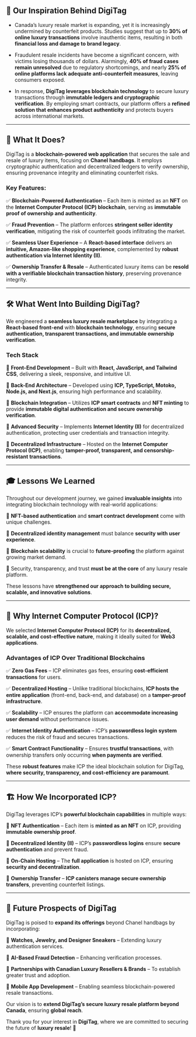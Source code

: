 ## 🌟 Our Inspiration Behind DigiTag

- Canada’s luxury resale market is expanding, yet it is increasingly undermined by counterfeit products. Studies suggest that up to **30% of online luxury transactions** involve inauthentic items, resulting in both **financial loss and damage to brand legacy**.

- Fraudulent resale incidents have become a significant concern, with victims losing thousands of dollars. Alarmingly, **40% of fraud cases remain unresolved** due to regulatory shortcomings, and nearly **25% of online platforms lack adequate anti-counterfeit measures**, leaving consumers exposed.

- In response, **DigiTag leverages blockchain technology** to secure luxury transactions through **immutable ledgers and cryptographic verification**. By employing smart contracts, our platform offers a **refined solution that enhances product authenticity** and protects buyers across international markets.

---

## 🚀 What It Does?

DigiTag is a **blockchain-powered web application** that secures the sale and resale of luxury items, focusing on **Chanel handbags**. It employs cryptographic authentication and decentralized ledgers to verify ownership, ensuring provenance integrity and eliminating counterfeit risks.

### Key Features:

✅ **Blockchain-Powered Authentication** – Each item is minted as an **NFT** on the **Internet Computer Protocol (ICP) blockchain**, serving as **immutable proof of ownership and authenticity**.

✅ **Fraud Prevention** – The platform enforces **stringent seller identity verification**, mitigating the risk of counterfeit goods infiltrating the market.

✅ **Seamless User Experience** – A **React-based interface** delivers an **intuitive, Amazon-like shopping experience**, complemented by **robust authentication via Internet Identity (II)**.

✅ **Ownership Transfer & Resale** – Authenticated luxury items can be **resold with a verifiable blockchain transaction history**, preserving provenance integrity.

---

## 🛠️ What Went Into Building DigiTag?

We engineered a **seamless luxury resale marketplace** by integrating a **React-based front-end** with **blockchain technology**, ensuring **secure authentication, transparent transactions, and immutable ownership verification**.

### **Tech Stack**

🔹 **Front-End Development** – Built with **React, JavaScript, and Tailwind CSS**, delivering a sleek, responsive, and intuitive UI.

🔹 **Back-End Architecture** – Developed using **ICP, TypeScript, Motoko, Node.js, and Next.js**, ensuring high performance and scalability.

🔹 **Blockchain Integration** – Utilizes **ICP smart contracts** and **NFT minting** to provide **immutable digital authentication and secure ownership verification**.

🔹 **Advanced Security** – Implements **Internet Identity (II)** for decentralized authentication, protecting user credentials and transaction integrity.

🔹 **Decentralized Infrastructure** – Hosted on the **Internet Computer Protocol (ICP)**, enabling **tamper-proof, transparent, and censorship-resistant transactions**.

---

## 🎓 Lessons We Learned

Throughout our development journey, we gained **invaluable insights** into integrating blockchain technology with real-world applications:

🔹 **NFT-based authentication** and **smart contract development** come with unique challenges.

🔹 **Decentralized identity management** must balance **security with user experience**.

🔹 **Blockchain scalability** is crucial to **future-proofing** the platform against growing market demand.

🔹 Security, transparency, and trust **must be at the core** of any luxury resale platform.

These lessons have **strengthened our approach to building secure, scalable, and innovative solutions**.

---

## 🔗 Why Internet Computer Protocol (ICP)?

We selected **Internet Computer Protocol (ICP)** for its **decentralized, scalable, and cost-effective nature**, making it ideally suited for **Web3 applications**.

### **Advantages of ICP Over Traditional Blockchains**

✅ **Zero Gas Fees** – ICP eliminates gas fees, ensuring **cost-efficient transactions** for users.

✅ **Decentralized Hosting** – Unlike traditional blockchains, **ICP hosts the entire application** (front-end, back-end, and database) on a **tamper-proof infrastructure**.

✅ **Scalability** – ICP ensures the platform can **accommodate increasing user demand** without performance issues.

✅ **Internet Identity Authentication** – ICP’s **passwordless login system** reduces the risk of fraud and secures transactions.

✅ **Smart Contract Functionality** – Ensures **trustful transactions**, with ownership transfers only occurring **when payments are verified**.

These **robust features** make ICP the ideal blockchain solution for DigiTag, **where security, transparency, and cost-efficiency are paramount**.

---

## 🏗️ How We Incorporated ICP?

DigiTag leverages ICP’s **powerful blockchain capabilities** in multiple ways:

🔹 **NFT Authentication** – Each item is **minted as an NFT** on ICP, providing **immutable ownership proof**.

🔹 **Decentralized Identity (II)** – ICP’s **passwordless logins** ensure **secure authentication** and prevent fraud.

🔹 **On-Chain Hosting** – The **full application** is hosted on ICP, ensuring **security and decentralization**.

🔹 **Ownership Transfer** – **ICP canisters manage secure ownership transfers**, preventing counterfeit listings.

---

## 🔮 Future Prospects of DigiTag

DigiTag is poised to **expand its offerings** beyond Chanel handbags by incorporating:

🔹 **Watches, Jewelry, and Designer Sneakers** – Extending luxury authentication services.

🔹 **AI-Based Fraud Detection** – Enhancing verification processes.

🔹 **Partnerships with Canadian Luxury Resellers & Brands** – To establish greater trust and adoption.

🔹 **Mobile App Development** – Enabling seamless blockchain-powered resale transactions.

Our vision is to **extend DigiTag’s secure luxury resale platform beyond Canada**, ensuring **global reach**.

Thank you for your interest in **DigiTag**, where we are committed to securing the future of **luxury resale**! 🚀

